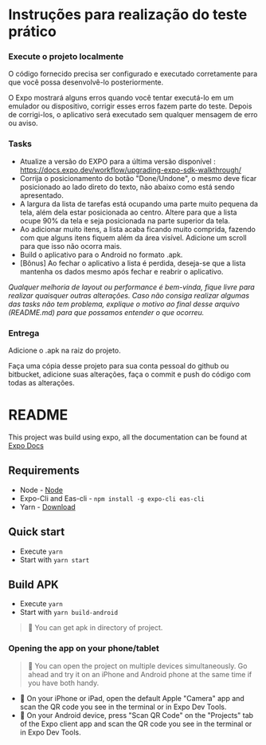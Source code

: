 # Instruções para realização do teste prático

### Execute o projeto localmente

O código fornecido precisa ser configurado e executado corretamente para que você possa desenvolvê-lo posteriormente.

O Expo mostrará alguns erros quando você tentar executá-lo em um emulador ou dispositivo, corrigir esses erros fazem parte do teste. Depois de corrigi-los, o aplicativo será executado sem qualquer mensagem de erro ou aviso.

### Tasks

* Atualize a versão do EXPO para a última versão disponível : https://docs.expo.dev/workflow/upgrading-expo-sdk-walkthrough/
* Corrija o posicionamento do botão "Done/Undone", o mesmo deve ficar posicionado ao lado direto do texto, não abaixo como está sendo apresentado.
* A largura da lista de tarefas está ocupando uma parte muito pequena da tela, além dela estar posicionada ao centro. Altere para que a lista ocupe 90% da tela e seja posicionada na parte superior da tela.
* Ao adicionar muito itens, a lista acaba ficando muito comprida, fazendo com que alguns itens fiquem além da área visível. Adicione um scroll para que isso não ocorra mais.
* Build o aplicativo para o Android no formato .apk.
* [Bônus] Ao fechar o aplicativo a lista é perdida, deseja-se que a lista mantenha os dados mesmo após fechar e reabrir o aplicativo.
 
_Qualquer melhoria de layout ou performance é bem-vinda, fique livre para realizar quaisquer outras alterações. Caso não consiga realizar algumas das tasks não tem problema, explique o motivo ao final desse arquivo (README.md) para que possamos entender o que ocorreu._
 
### Entrega

Adicione o .apk na raiz do projeto.

Faça uma cópia desse projeto para sua conta pessoal do github ou bitbucket, adicione suas alterações, faça o commit e push do código com todas as alterações.

# README #

This project was build using expo, all the documentation can be found at [Expo Docs]
 
[Expo Docs]: https://docs.expo.io

## Requirements

* Node - [Node](https://nodejs.org/en/)
* Expo-Cli and Eas-cli - `npm install -g expo-cli eas-cli`
* Yarn - [Download](https://classic.yarnpkg.com/en/docs/install/#windows-stable)

## Quick start
 
* Execute `yarn`
* Start with `yarn start`

## Build APK
 
* Execute `yarn`
* Start with `yarn build-android`
  
> 👨 You can get apk in directory of project.

### Opening the app on your phone/tablet

> 👨 You can open the project on multiple devices simultaneously. Go ahead and try it on an iPhone and Android phone at the same time if you have both handy.

* 🍎 On your iPhone or iPad, open the default Apple "Camera" app and scan the QR code you see in the terminal or in Expo Dev Tools.
* 🤖 On your Android device, press "Scan QR Code" on the "Projects" tab of the Expo client app and scan the QR code you see in the terminal or in Expo Dev Tools.
